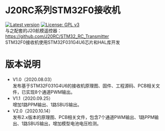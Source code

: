 # J20RC系列STM32F0接收机
[![Latest version](https://img.shields.io/github/v/release/J20RC/STM32F0_Receiver)](https://github.com/J20RC/STM32F0_Receiver/releases)
[![License: GPL v3](https://img.shields.io/badge/License-GPLv3-blue.svg)](https://www.gnu.org/licenses/gpl-3.0)<br>
与之配套的J20航模遥控器：https://github.com/J20RC/STM32_RC_Transmitter <br>
STM32F0接收机使用STM32F031G4U6芯片和HAL库开发
# 版本说明
- V1.0（2020.08.03）<br>
发布基于STM32F031G4U6的接收机原理图、固件、工程源码、PCB相关文件，已实现8个通道PWM输出。
- V1.1（2020.09.25）<br>
增加1路PPM输出、1路SBUS输出。
- V2.0（2020.10.14）<br>
发布2.x版本的原理图、PCB相关文件，包含7个通道PWM输出、1路PPM输出、1路SBUS输出，增加模型电池电压检测。

